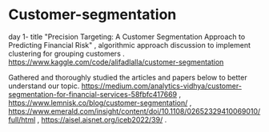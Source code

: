 # Customer-segmentation

day 1- title "Precision Targeting: A Customer Segmentation Approach to Predicting Financial Risk" , algorithmic approach discussion to implement clustering for grouping customers .
https://www.kaggle.com/code/alifadlalla/customer-segmentation

Gathered and thoroughly studied the articles and papers below to better understand our topic.
https://medium.com/analytics-vidhya/customer-segmentation-for-financial-services-58fbfc417669 , 
https://www.lemnisk.co/blog/customer-segmentation/ , 
https://www.emerald.com/insight/content/doi/10.1108/02652329410069010/full/html , 
https://aisel.aisnet.org/iceb2022/39/ .
